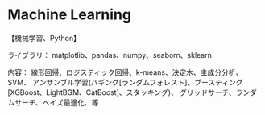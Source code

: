 # Machine Learning
【機械学習、Python】

ライブラリ：
matplotlib、pandas、numpy、seaborn、sklearn

内容：
線形回帰、ロジスティック回帰、k-means、決定木、主成分分析、SVM、
アンサンブル学習(バギング[ランダムフォレスト]、ブースティング[XGBoost、LightBGM、CatBoost]、スタッキング)、
グリッドサーチ、ランダムサーチ、ベイズ最適化、等


